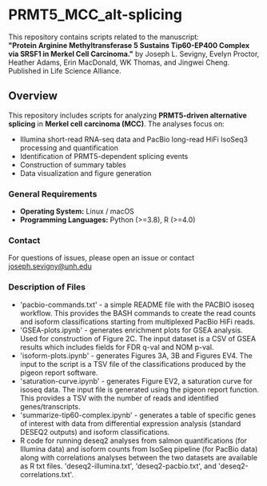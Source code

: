 # PRMT5_MCC_alt-splicing  

This repository contains scripts related to the manuscript:  
**"Protein Arginine Methyltransferase 5 Sustains Tip60-EP400 Complex via SRSF1 in Merkel Cell Carcinoma."**  by Joseph L. Sevigny, Evelyn Proctor, Heather Adams, Erin MacDonald, WK Thomas, and Jingwei Cheng. Published in Life Science Alliance.

## Overview  
This repository includes scripts for analyzing **PRMT5-driven alternative splicing** in **Merkel cell carcinoma (MCC)**. The analyses focus on:  
- Illumina short-read RNA-seq data and PacBio long-read HiFi IsoSeq3 processing and quantification  
- Identification of PRMT5-dependent splicing events
- Construction of summary tables
- Data visualization and figure generation  

### **General Requirements**  
- **Operating System:** Linux / macOS  
- **Programming Languages:** Python (>=3.8), R (>=4.0)

### **Contact**
For questions of issues, please open an issue or contact joseph.sevigny@unh.edu


### **Description of Files**
 - 'pacbio-commands.txt' - a simple README file with the PACBIO isoseq workflow. This provides the BASH commands to create the read counts and isoform classifications starting from multiplexed PacBio HiFi reads.
 - 'GSEA-plots.ipynb' - generates enrichment plots for GSEA analysis. Used for construction of Figure 2C. The input dataset is a CSV of GSEA results which includes fields for FDR q-val and NOM p-val.
 - 'isoform-plots.ipynb' - generates Figures 3A, 3B and Figures EV4. The input to the script is a TSV file of the classifications produced by the pigeon report software.
 - 'saturation-curve.ipynb' - generates Figure EV2, a saturation curve for isoseq data. The input file is generated using the pigeon report function. This provides a TSV with the number of reads and identified genes/transcripts.
 - 'summarize-tip60-complex.ipynb' - generates a table of specific genes of interest with data from differential expression analysis (standard DESEQ2 outputs) and isoform classifications.
 - R code for running deseq2 analyses from salmon quantifications (for Illumina data) and isoform counts from IsoSeq pipeline (for PacBio data) along with correlations analyses between the two datasets are available as R txt files. 'deseq2-illumina.txt', 'deseq2-pacbio.txt', and 'deseq2-correlations.txt'.
